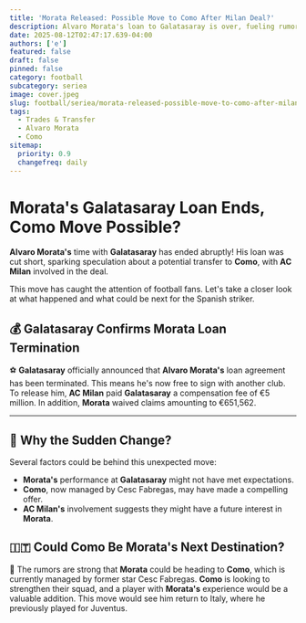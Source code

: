 ```yaml
---
title: 'Morata Released: Possible Move to Como After Milan Deal?'
description: Alvaro Morata's loan to Galatasaray is over, fueling rumors of a transfer to Como after a deal involving AC Milan.
date: 2025-08-12T02:47:17.639-04:00
authors: ['e']
featured: false
draft: false
pinned: false
category: football
subcategory: seriea
image: cover.jpeg
slug: football/seriea/morata-released-possible-move-to-como-after-milan-deal
tags:
  - Trades & Transfer
  - Alvaro Morata
  - Como
sitemap:
  priority: 0.9
  changefreq: daily
---
```


# Morata's Galatasaray Loan Ends, Como Move Possible?

**Alvaro Morata's** time with **Galatasaray** has ended abruptly! His loan was cut short, sparking speculation about a potential transfer to **Como**, with **AC Milan** involved in the deal.

This move has caught the attention of football fans. Let's take a closer look at what happened and what could be next for the Spanish striker.

## 💰 Galatasaray Confirms Morata Loan Termination

⚽ **Galatasaray** officially announced that **Alvaro Morata's** loan agreement has been terminated. This means he's now free to sign with another club. To release him, **AC Milan** paid **Galatasaray** a compensation fee of €5 million. In addition, **Morata** waived claims amounting to €651,562.

---

## 🤔 Why the Sudden Change?

Several factors could be behind this unexpected move:

-   **Morata's** performance at **Galatasaray** might not have met expectations.
-   **Como**, now managed by Cesc Fabregas, may have made a compelling offer.
-   **AC Milan's** involvement suggests they might have a future interest in **Morata**.

## 🇮🇹 Could Como Be Morata's Next Destination?

🌟 The rumors are strong that **Morata** could be heading to **Como**, which is currently managed by former star Cesc Fabregas. **Como** is looking to strengthen their squad, and a player with **Morata's** experience would be a valuable addition. This move would see him return to Italy, where he previously played for Juventus.
```